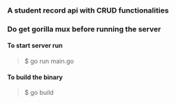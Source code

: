### A student record api with CRUD functionalities

### Do get gorilla mux before running the server

#### To start server run

> $ go run main.go

#### To build the binary

> $ go build
